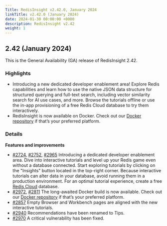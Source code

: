 ```yaml
---
Title: RedisInsight v2.42.0, January 2024
linkTitle: v2.42.0 (January 2024)
date: 2024-01-30 00:00:00 +0000
description: RedisInsight v2.42
weight: 1
---
```

## 2.42 (January 2024)
This is the General Availability (GA) release of RedisInsight 2.42.

### Highlights
- Introducing a new dedicated developer enablement area! Explore Redis capabilities and learn how to use the native JSON data structure for structured querying and full-text search, including vector similarity search for AI use cases, and more. Browse the tutorials offline or use the in-app provisioning of a free Redis Cloud database to try them interactively.
- RedisInsight is now available on Docker. Check out our [Docker repository](https://hub.docker.com/repository/docker/redis/redisinsight/general) if that’s your preferred platform. 


### Details

**Features and improvements**
- [#2724](https://github.com/RedisInsight/RedisInsight/pull/2724), [#2752](https://github.com/RedisInsight/RedisInsight/pull/2752), [#2965](https://github.com/RedisInsight/RedisInsight/pull/2965) Introducing a dedicated developer enablement area. Dive into interactive tutorials and level up your Redis game even without a database connected. Start exploring tutorials by clicking on the "Insights" button located in the top-right corner. Because interactive tutorials can alter data in your database, avoid running them in a production environment. For an optimal tutorial experience, create a free [Redis Cloud](https://redis.com/try-free/?utm_source=redisinsight&utm_medium=main&utm_campaign=redisinsight_release_notes) database.
- [#2972](https://github.com/RedisInsight/RedisInsight/pull/2972), [#2811](https://github.com/RedisInsight/RedisInsight/pull/2811) The long-awaited Docker build is now available. Check out our [Docker repository](https://hub.docker.com/repository/docker/redis/redisinsight/general) if that’s your preferred platform.
- [#2857](https://github.com/RedisInsight/RedisInsight/pull/2857) Empty Browser and Workbench pages are aligned with the new interactive tutorials.
- [#2940](https://github.com/RedisInsight/RedisInsight/pull/2940) Recommendations have been renamed to Tips.
- [#2970](https://github.com/RedisInsight/RedisInsight/pull/2970) A critical vulnerability has been fixed.
